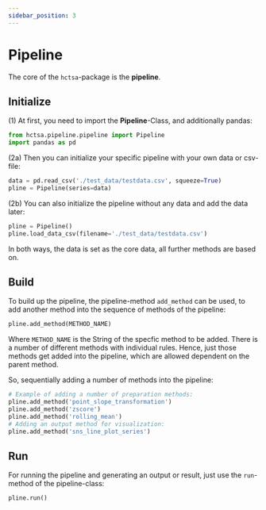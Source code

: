 ```yaml
---
sidebar_position: 3
---
```


# Pipeline

The core of the `hctsa`-package is the **pipeline**.

## Initialize

(1) At first, you need to import the **Pipeline**-Class, and additionally pandas:
```python
from hctsa.pipeline.pipeline import Pipeline
import pandas as pd
```

(2a) Then you can initialize your specific pipeline with your own data or csv-file:

```python
data = pd.read_csv('./test_data/testdata.csv', squeeze=True)
pline = Pipeline(series=data)
```

(2b) You can also initialize the pipeline without any data and add the data later:

```python
pline = Pipeline()
pline.load_data_csv(filename='./test_data/testdata.csv')
```

In both ways, the data is set as the core data, all further methods are based on.

## Build

To build up the pipeline, the pipeline-method `add_method` can be used, to add another method into the sequence of methods of the pipeline:

```python
pline.add_method(METHOD_NAME)
```
Where `METHOD_NAME` is the String of the specfic method to be added. There is a number of different methods with individual rules. Hence, just those methods get added into the pipeline, which are allowed dependent on the parent method.

So, sequentially adding a number of methods into the pipeline:

```python
# Example of adding a number of preparation methods:
pline.add_method('point_slope_transformation')
pline.add_method('zscore')
pline.add_method('rolling_mean')
# Adding an output method for visualization:
pline.add_method('sns_line_plot_series')
```

## Run

For running the pipeline and generating an output or result, just use the `run`-method of the pipeline-class:

```python
pline.run()
```